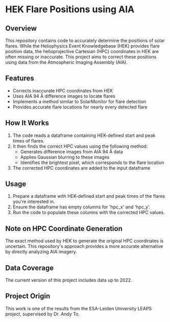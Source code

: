 # HEK Flare Positions using AIA

## Overview

This repository contains code to accurately determine the positions of solar flares. While the Heliophysics Event Knowledgebase (HEK) provides flare position data, the helioprojective Cartesian (HPC) coordinates in HEK are often missing or inaccurate. This project aims to correct these positions using data from the Atmospheric Imaging Assembly (AIA).

## Features

- Corrects inaccurate HPC coordinates from HEK
- Uses AIA 94 Å difference images to locate flares
- Implements a method similar to SolarMonitor for flare detection
- Provides accurate flare locations for nearly every detected flare

## How It Works

1. The code reads a dataframe containing HEK-defined start and peak times of flares.
2. It then finds the correct HPC values using the following method:
   - Generates difference images from AIA 94 Å data
   - Applies Gaussian blurring to these images
   - Identifies the brightest pixel, which corresponds to the flare location
3. The corrected HPC coordinates are added to the input dataframe

## Usage

1. Prepare a dataframe with HEK-defined start and peak times of the flares you're interested in.
2. Ensure the dataframe has empty columns for 'hpc_x' and 'hpc_y'.
3. Run the code to populate these columns with the corrected HPC values.

## Note on HPC Coordinate Generation

The exact method used by HEK to generate the original HPC coordinates is uncertain. This repository's approach provides a more accurate alternative by directly analyzing AIA imagery.

## Data Coverage

The current version of this project includes data up to 2022.

## Project Origin

This work is one of the results from the ESA-Leiden University LEAPS project, supervised by Dr. Andy To.
